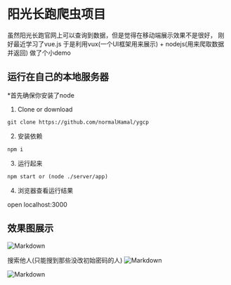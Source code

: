# 阳光长跑爬虫项目

虽然阳光长跑官网上可以查询到数据，但是觉得在移动端展示效果不是很好， 刚好最近学习了vue.js
于是利用vux(一个UI框架用来展示) + nodejs(用来爬取数据并返回) 做了个小demo

## 运行在自己的本地服务器

*首先确保你安装了node

1. Clone or download
```
git clone https://github.com/normalHamal/ygcp
```
2. 安装依赖
```
npm i
```
3. 运行起来
```
npm start or (node ./server/app)
```
4. 浏览器查看运行结果

open localhost:3000

## 效果图展示

![Markdown](http://omsiv11v3.bkt.clouddn.com/O9%60KTIFNGI%5B%5DJW4PWR4%28%60FS.png)

搜索他人(只能搜到那些没改初始密码的人)
![Markdown](http://omsiv11v3.bkt.clouddn.com/G4ZG$LU2M9F4DO6J%5B%60EPGDE.png)

![Markdown](http://omsiv11v3.bkt.clouddn.com/Z6%7D62~0@J%29L%28%5BIT%600C2%5DLQN.png)